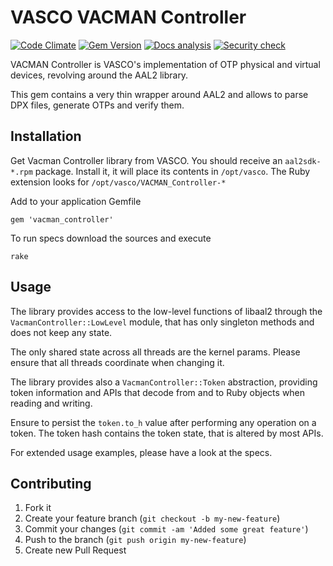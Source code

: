 VASCO VACMAN Controller
=======================

[![Code Climate][code-analysis-badge]][code-analysis]
[![Gem Version][gem-version-badge]][gem-version]
[![Docs analysis][docs-analysis-badge]][docs-analysis]
[![Security check][security-check-badge]][security-check]

VACMAN Controller is VASCO's implementation of OTP physical and virtual
devices, revolving around the AAL2 library.

This gem contains a very thin wrapper around AAL2 and allows to parse DPX
files, generate OTPs and verify them.

Installation
------------

Get Vacman Controller library from VASCO. You should receive an
`aal2sdk-*.rpm` package. Install it, it will place its contents in
`/opt/vasco`. The Ruby extension looks for `/opt/vasco/VACMAN_Controller-*`

Add to your application Gemfile

    gem 'vacman_controller'

To run specs download the sources and execute

    rake

Usage
-----

The library provides access to the low-level functions of libaal2 through the
`VacmanController::LowLevel` module, that has only singleton methods and does
not keep any state.

The only shared state across all threads are the kernel params. Please ensure
that all threads coordinate when changing it.

The library provides also a `VacmanController::Token` abstraction, providing
token information and APIs that decode from and to Ruby objects when reading
and writing.

Ensure to persist the `token.to_h` value after performing any operation on a
token. The token hash contains the token state, that is altered by most APIs.

For extended usage examples, please have a look at the specs.

Contributing
------------

 1. Fork it
 2. Create your feature branch (`git checkout -b my-new-feature`)
 3. Commit your changes (`git commit -am 'Added some great feature'`)
 4. Push to the branch (`git push origin my-new-feature`)
 5. Create new Pull Request

[code-analysis]: https://codeclimate.com/github/ifad/vacman_controller
[code-analysis-badge]: https://codeclimate.com/github/ifad/vacman_controller.svg
[docs-analysis]: http://inch-ci.org/github/ifad/vacman_controller
[docs-analysis-badge]: http://inch-ci.org/github/ifad/vacman_controller.svg?branch=master
[gem-version]: https://rubygems.org/gems/vacman_controller
[gem-version-badge]: https://badge.fury.io/rb/vacman_controller.svg
[security-check]: https://hakiri.io/github/ifad/vacman_controller/master
[security-check-badge]: https://hakiri.io/github/ifad/vacman_controller/master.svg
